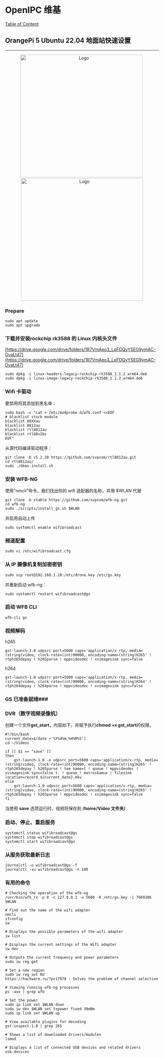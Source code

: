 # OpenIPC 维基

[Table of Content](../README.md)

## OrangePi 5 Ubuntu 22.04 地面站快速设置

---

<p align="center">
  <img src="../images/pi5-plus.png?raw=true" alt="Logo" style="height:400px;"/> 
  <img src="../images/pi-5.png?raw=true" alt="Logo" style="height:400px;"/>
</p>

### Prepare

```
sudo apt update
sudo apt upgrade
```

### 下载并安装rockchip rk3588 的 Linux 内核头文件

[https://drive.google.com/drive/folders/1R7VmAeo3_LpFDQvYSEG9ymAC-DvaLt47](https://drive.google.com/drive/folders/1R7VmAeo3_LpFDQvYSEG9ymAC-DvaLt47)

```
sudo dpkg -i linux-headers-legacy-rockchip-rk3588_1.1.2_arm64.deb
sudo dpkg -i linux-image-legacy-rockchip-rk3588_1.1.2_arm64.deb
```

### Wifi 卡驱动

要禁用将其添加到黑名单：

```
sudo bash -c "cat > /etc/modprobe.d/wfb.conf <<EOF
# blacklist stock module
blacklist 88XXau
blacklist 8812au
blacklist rtl8812au
blacklist rtl88x2bs
EOF"
```

从源代码编译驱动程序：

```
git clone -b v5.2.20 https://github.com/svpcom/rtl8812au.git
cd rtl8812au/
sudo ./dkms-install.sh
```

### 安装 WFB-NG

使用"nmcli"命令，我们找出你的 wifi 适配器的名称，并用 $WLAN 代替

```
git clone -b stable https://github.com/svpcom/wfb-ng.git
cd wfb-ng
sudo ./scripts/install_gs.sh $WLAN
```

并启用自动上传

```
sudo systemctl enable wifibroadcast
```

### 频道配置

```
sudo vi /etc/wifibroadcast.cfg
```

### 从 IP 摄像机复制加密密钥

```
sudo scp root@192.168.1.10:/etc/drone.key /etc/gs.key
```

并重新启动 wfb-ng：

```
sudo systemctl restart wifibroadcast@gs
```

### 启动 WFB CLI

```
wfb-cli gs
```

### 视频解码

h265

```
gst-launch-1.0 udpsrc port=5600 caps='application/x-rtp, media=(string)video, clock-rate=(int)90000, encoding-name=(string)H265' ! rtph265depay ! h265parse ! mppvideodec ! xvimagesink sync=false
```

h264

```
gst-launch-1.0 udpsrc port=5600 caps='application/x-rtp, media=(string)video, clock-rate=(int)90000, encoding-name=(string)H264' ! rtph264depay ! h264parse ! mppvideodec ! xvimagesink sync=false
```

### GS 已准备就绪###

### DVR（数字视频录像机）

创建一个文件**gst_start**，内容如下，并赋予执行**chmod +x gst_start**的权限。

```
#!/bin/bash
current_date=$(date +'%Y%d%m_%H%M%S')
cd ~/Videos

if [[ $1 == "save" ]]
then
	gst-launch-1.0 -e udpsrc port=5600 caps='application/x-rtp, media=(string)video, clock-rate=(int)90000, encoding-name=(string)H265' ! rtph265depay ! h265parse ! tee name=t ! queue ! mppvideodec ! xvimagesink sync=false t. ! queue ! matroskamux ! filesink location=record_${current_date}.mkv
else
	gst-launch-1.0 udpsrc port=5600 caps='application/x-rtp, media=(string)video, clock-rate=(int)90000, encoding-name=(string)H265' ! rtph265depay ! h265parse ! mppvideodec ! xvimagesink sync=false
fi

```

当使用 **save** 选项运行时，视频将保存到 **/home/Video 文件夹/**

### 启动、停止、重启服务

```
systemctl status wifibroadcast@gs
systemctl stop wifibroadcast@gs
systemctl start wifibroadcast@gs
```

### 从服务获取最新日志

```
journalctl -u wifibroadcast@gs -f
journalctl -xu wifibroadcast@gs -n 100
```

### 有用的命令

```
# Checking the operation of the wfb-ng
/usr/bin/wfb_rx -p 0 -c 127.0.0.1 -u 5600 -K /etc/gs.key -i 7669206 $WLAN

# Find out the name of the wifi adapter
nmcli
ifconfig
iw

# Displays the possible parameters of the wifi adapter
iw list

# Displays the current settings of the Wifi adapter
iw dev

# Outputs the current frequency and power parameters
sudo iw reg get

# Set a new region
sudo iw reg set RU
https://hackware.ru/?p=17978 - Solves the problem of channel selection

# Viewing running wfb-ng processes
ps -aux | grep wfb

# Set the power
sudo ip link set $WLAN down
sudo iw dev $WLAN set txpower fixed 30mBm
sudo ip link set $WLAN up

# View available plugins for decoding
gst-inspect-1.0 | grep 265

# Shows a list of downloaded drivers/modules
lsmod

# Displays a list of connected USB devices and related drivers
usb-devices
```

